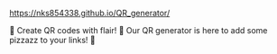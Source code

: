 https://nks854338.github.io/QR_generator/

🌟 Create QR codes with flair! 🎨 Our QR generator is here to add some pizzazz to your links! 💫 
